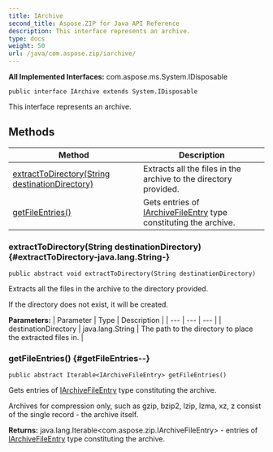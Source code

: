 ```yaml
---
title: IArchive
second_title: Aspose.ZIP for Java API Reference
description: This interface represents an archive.
type: docs
weight: 50
url: /java/com.aspose.zip/iarchive/
---
```


**All Implemented Interfaces:**
com.aspose.ms.System.IDisposable
```
public interface IArchive extends System.IDisposable
```

This interface represents an archive.
## Methods

| Method | Description |
| --- | --- |
| [extractToDirectory(String destinationDirectory)](#extractToDirectory-java.lang.String-) | Extracts all the files in the archive to the directory provided. |
| [getFileEntries()](#getFileEntries--) | Gets entries of [IArchiveFileEntry](../../com.aspose.zip/iarchivefileentry) type constituting the archive. |
### extractToDirectory(String destinationDirectory) {#extractToDirectory-java.lang.String-}
```
public abstract void extractToDirectory(String destinationDirectory)
```


Extracts all the files in the archive to the directory provided.

If the directory does not exist, it will be created.

**Parameters:**
| Parameter | Type | Description |
| --- | --- | --- |
| destinationDirectory | java.lang.String | The path to the directory to place the extracted files in. |

### getFileEntries() {#getFileEntries--}
```
public abstract Iterable<IArchiveFileEntry> getFileEntries()
```


Gets entries of [IArchiveFileEntry](../../com.aspose.zip/iarchivefileentry) type constituting the archive.

Archives for compression only, such as gzip, bzip2, lzip, lzma, xz, z consist of the single record - the archive itself.

**Returns:**
java.lang.Iterable&lt;com.aspose.zip.IArchiveFileEntry&gt; - entries of [IArchiveFileEntry](../../com.aspose.zip/iarchivefileentry) type constituting the archive.
